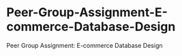 # Peer-Group-Assignment-E-commerce-Database-Design
Peer Group Assignment: E-commerce Database Design
